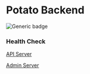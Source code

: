 # Potato Backend

![Generic badge](https://img.shields.io/badge/version-0.0.8-brightgreen.svg)

### Health Check

[API Server](https://api.pmarket.space/ping)

[Admin Server](https://test.pmarket.space/ping)
